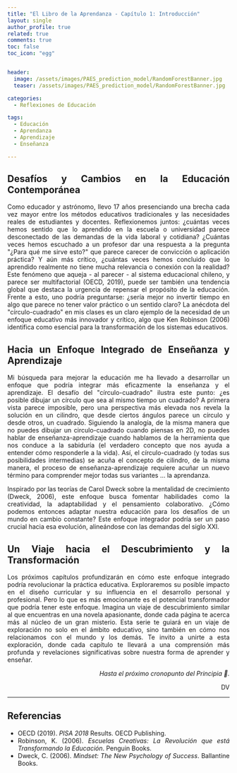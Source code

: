 ```yaml
---
title: "El Libro de la Aprendanza - Capítulo 1: Introducción"
layout: single
author_profile: true
related: true
comments: true
toc: false
toc_icon: "egg"


header:
  image: /assets/images/PAES_prediction_model/RandomForestBanner.jpg
  teaser: /assets/images/PAES_prediction_model/RandomForestBanner.jpg

categories:
  - Reflexiones de Educación

tags:
  - Educación
  - Aprendanza
  - Aprendizaje
  - Enseñanza

---
```

<div align="justify" markdown="1">

## Desafíos y Cambios en la Educación Contemporánea

Como educador y astrónomo, llevo 17 años presenciando una brecha cada vez mayor entre los métodos educativos tradicionales y las necesidades reales de estudiantes y docentes. Reflexionemos juntos: ¿cuántas veces hemos sentido que lo aprendido en la escuela o universidad parece desconectado de las demandas de la vida laboral y cotidiana? ¿Cuántas veces hemos escuchado a un profesor dar una respuesta a la pregunta "¿Para qué me sirve esto?" que parece carecer de convicción o aplicación práctica? Y aún más crítico, ¿cuántas veces hemos concluido que lo aprendido realmente no tiene mucha relevancia o conexión con la realidad? Este fenómeno que aqueja - al parecer - al sistema educacional chileno, y parece ser multifactorial (OECD, 2019), puede ser también una tendencia global que destaca la urgencia de repensar el propósito de la educación. Frente a esto, uno podría preguntarse: ¿sería mejor no invertir tiempo en algo que parece no tener valor práctico o un sentido claro? La anécdota del "círculo-cuadrado" en mis clases es un claro ejemplo de la necesidad de un enfoque educativo más innovador y crítico, algo que Ken Robinson (2006) identifica como esencial para la transformación de los sistemas educativos.

##  Hacia un Enfoque Integrado de Enseñanza y Aprendizaje

Mi búsqueda para mejorar la educación me ha llevado a desarrollar un enfoque que podría integrar más eficazmente la enseñanza y el aprendizaje. El desafío del "círculo-cuadrado" ilustra este punto: ¿es posible dibujar un círculo que sea al mismo tiempo un cuadrado? A primera vista parece imposible, pero una perspectiva más elevada nos revela la solución en un cilindro, que desde ciertos ángulos parece un círculo y desde otros, un cuadrado. Siguiendo la analogía, de la misma manera que no puedes dibujar un circulo-cuadrado cuando piensas en 2D, no puedes hablar de enseñanza-aprendizaje cuando hablamos de la herramienta que nos conduce a la sabiduría (el verdadero concepto que nos ayuda a entender cómo responderle a la vida). Así, el círculo-cuadrado (y todas sus posibilidades intermedias) se acuña el concepto de cilindro, de la misma manera, el proceso de enseñanza-aprendizaje requiere acuñar un nuevo término para comprender mejor todas sus variantes ... la aprendanza. 

Inspirado por las teorías de Carol Dweck sobre la mentalidad de crecimiento (Dweck, 2006), este enfoque busca fomentar habilidades como la creatividad, la adaptabilidad y el pensamiento colaborativo. ¿Cómo podemos entonces adaptar nuestra educación para los desafíos de un mundo en cambio constante? Este enfoque integrador podría ser un paso crucial hacia esa evolución, alineándose con las demandas del siglo XXI.

## Un Viaje hacia el Descubrimiento y la Transformación

Los próximos capítulos profundizarán en cómo este enfoque integrado podría revolucionar la práctica educativa. Exploraremos su posible impacto en el diseño curricular y su influencia en el desarrollo personal y profesional. Pero lo que es más emocionante es el potencial transformador que podría tener este enfoque. Imagina un viaje de descubrimiento similar al que encuentras en una novela apasionante, donde cada página te acerca más al núcleo de un gran misterio. Esta serie te guiará en un viaje de exploración no solo en el ámbito educativo, sino también en cómo nos relacionamos con el mundo y los demás. Te invito a unirte a esta exploración, donde cada capítulo te llevará a una comprensión más profunda y revelaciones significativas sobre nuestra forma de aprender y enseñar.

<div align="right" markdown="1">

_Hasta el próximo cronopunto del Principia 🥚._

DV

</div>

---

## Referencias
- OECD (2019). *PISA 2018* Results. OECD Publishing.
- Robinson, K. (2006). *Escuelas Creativas: La Revolución que está Transformando la Educación*. Penguin Books.
- Dweck, C. (2006). *Mindset: The New Psychology of Success*. Ballantine Books.


</div>






